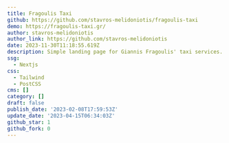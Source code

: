 ```yaml
---
title: Fragoulis Taxi
github: https://github.com/stavros-melidoniotis/fragoulis-taxi
demo: https://fragoulis-taxi.gr/
author: stavros-melidoniotis
author_link: https://github.com/stavros-melidoniotis
date: 2023-11-30T11:18:55.619Z
description: Simple landing page for Giannis Fragoulis' taxi services.
ssg:
  - Nextjs
css:
  - Tailwind
  - PostCSS
cms: []
category: []
draft: false
publish_date: '2023-02-08T17:59:53Z'
update_date: '2023-04-15T06:34:03Z'
github_star: 1
github_fork: 0
---
```

